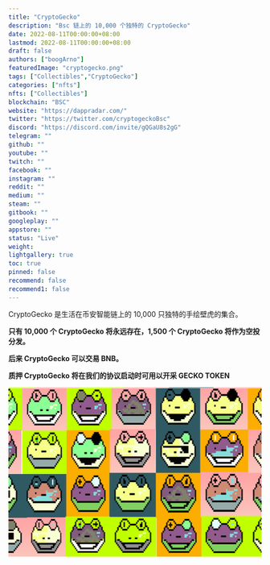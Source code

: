```yaml
---
title: "CryptoGecko"
description: "Bsc 链上的 10,000 个独特的 CryptoGecko"
date: 2022-08-11T00:00:00+08:00
lastmod: 2022-08-11T00:00:00+08:00
draft: false
authors: ["boogArno"]
featuredImage: "cryptogecko.png"
tags: ["Collectibles","CryptoGecko"]
categories: ["nfts"]
nfts: ["Collectibles"]
blockchain: "BSC"
website: "https://dappradar.com/"
twitter: "https://twitter.com/cryptogeckoBsc"
discord: "https://discord.com/invite/gQGaU8s2gG"
telegram: ""
github: ""
youtube: ""
twitch: ""
facebook: ""
instagram: ""
reddit: ""
medium: ""
steam: ""
gitbook: ""
googleplay: ""
appstore: ""
status: "Live"
weight: 
lightgallery: true
toc: true
pinned: false
recommend: false
recommend1: false
---
```

<p>CryptoGecko 是生活在币安智能链上的 10,000 只独特的手绘壁虎的集合。</p>
<p><strong>只有 10,000 个 CryptoGecko 将永远存在，1,500 个 CryptoGecko 将作为空投分发。</p>
<p>后来 CryptoGecko 可以交易 BNB。</p>
<p>质押 CryptoGecko 将在我们的协议启动时可用以开采 <strong>GECKO TOKEN</strong></p>

![cryptogecko-dapp-collectibles-bsc-image1_3398aabd58d70626c1e78c0be0e0b6d7](cryptogecko-dapp-collectibles-bsc-image1_3398aabd58d70626c1e78c0be0e0b6d7.png)
